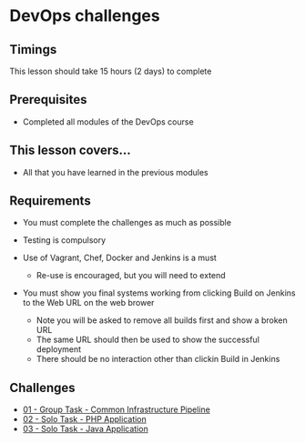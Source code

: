 # DevOps challenges

## Timings

This lesson should take 15 hours (2 days) to complete

## Prerequisites

- Completed all modules of the DevOps course

## This lesson covers...

- All that you have learned in the previous modules

## Requirements

- You must complete the challenges as much as possible
- Testing is compulsory
- Use of Vagrant, Chef, Docker and Jenkins is a must

  - Re-use is encouraged, but you will need to extend

- You must show you final systems working from clicking Build on Jenkins to the Web URL on the web brower

  - Note you will be asked to remove all builds first and show a broken URL
  - The same URL should then be used to show the successful deployment
  - There should be no interaction other than clickin Build in Jenkins

## Challenges

- [01 - Group Task - Common Infrastructure Pipeline](01-CommonRequirements.md)
- [02 - Solo Task - PHP Application](02-Challenge_2.md)
- [03 - Solo Task - Java Application](03-Challenge_3.md)
